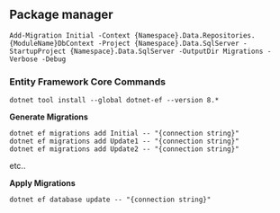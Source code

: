 ## Package manager
```
Add-Migration Initial -Context {Namespace}.Data.Repositories.{ModuleName}DbContext -Project {Namespace}.Data.SqlServer -StartupProject {Namespace}.Data.SqlServer -OutputDir Migrations -Verbose -Debug
```

### Entity Framework Core Commands
```
dotnet tool install --global dotnet-ef --version 8.*
```

**Generate Migrations**
```
dotnet ef migrations add Initial -- "{connection string}"
dotnet ef migrations add Update1 -- "{connection string}"
dotnet ef migrations add Update2 -- "{connection string}"
```
etc..

**Apply Migrations**
```
dotnet ef database update -- "{connection string}"
```
